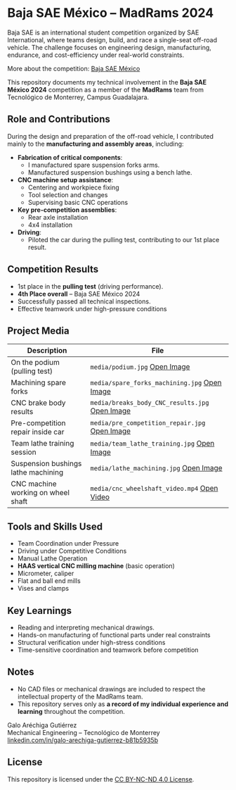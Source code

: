 # Baja SAE México – MadRams 2024

Baja SAE is an international student competition organized by SAE International, where teams design, build, and race a single-seat off-road vehicle. The challenge focuses on engineering design, manufacturing, endurance, and cost-efficiency under real-world constraints.

More about the competition: [Baja SAE México](https://www.saemx.org/bajasaemexico)

This repository documents my technical involvement in the **Baja SAE México 2024** competition as a member of the **MadRams** team from Tecnológico de Monterrey, Campus Guadalajara.



## Role and Contributions

During the design and preparation of the off-road vehicle, I contributed mainly to the **manufacturing and assembly areas**, including:

- **Fabrication of critical components**:
  - I manufactured spare suspension forks arms.
  - Manufactured suspension bushings using a bench lathe.
- **CNC machine setup assistance**:
  - Centering and workpiece fixing
  - Tool selection and changes
  - Supervising basic CNC operations
- **Key pre-competition assemblies**:
  - Rear axle installation
  - 4x4 installation
- **Driving**:
  - Piloted the car during the pulling test, contributing to our 1st place result.



## Competition Results

- 1st place in the **pulling test** (driving performance).
- **4th Place overall** – Baja SAE México 2024
- Successfully passed all technical inspections.
- Effective teamwork under high-pressure conditions



## Project Media

| Description | File |
|------------|------|
| On the podium (pulling test) | `media/podium.jpg` [Open Image](Media/podium.jpg) |
| Machining spare forks | `media/spare_forks_machining.jpg` [Open Image](Media/spare_forks_machining.jpg)|
| CNC brake body results | `media/breaks_body_CNC_results.jpg` [Open Image](Media/breaks_body_CNC_results.jpg)|
| Pre-competition repair inside car | `media/pre_competition_repair.jpg` [Open Image](Media/pre_competition_repair.jpg)|
| Team lathe training session | `media/team_lathe_training.jpg` [Open Image](Media/team_lathe_training.jpg) |
| Suspension bushings lathe machining | `media/lathe_machining.jpg` [Open Image](Media/lathe_machining.jpg) |
| CNC machine working on wheel shaft | `media/cnc_wheelshaft_video.mp4` [Open Video](Media/cnc_wheelshaft_video.mp4) |


## Tools and Skills Used

- Team Coordination under Pressure
- Driving under Competitive Conditions
- Manual Lathe Operation
- **HAAS vertical CNC milling machine** (basic operation)
- Micrometer, caliper
- Flat and ball end mills
- Vises and clamps



## Key Learnings

- Reading and interpreting mechanical drawings.
- Hands-on manufacturing of functional parts under real constraints
- Structural verification under high-stress conditions
- Time-sensitive coordination and teamwork before competition



## Notes

- No CAD files or mechanical drawings are included to respect the intellectual property of the MadRams team.
- This repository serves only as **a record of my individual experience and learning** throughout the competition.



Galo Aréchiga Gutiérrez  
Mechanical Engineering – Tecnológico de Monterrey  
[linkedin.com/in/galo-arechiga-gutierrez-b81b5935b](https://linkedin.com/in/galo-arechiga-gutierrez-b81b5935b)

## License

This repository is licensed under the [CC BY-NC-ND 4.0 License](https://creativecommons.org/licenses/by-nc-nd/4.0/).

